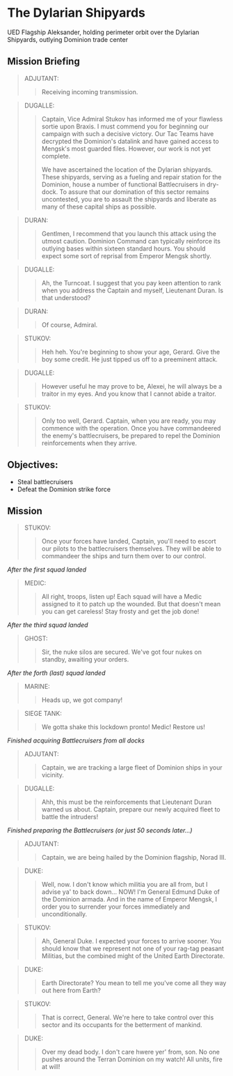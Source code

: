 # The Dylarian Shipyards

UED Flagship Aleksander, holding perimeter orbit over the Dylarian Shipyards, outlying Dominion trade center

## Mission Briefing

> ADJUTANT:
>> Receiving incoming transmission.

> DUGALLE:
>> Captain, Vice Admiral Stukov has informed me of your flawless sortie upon Braxis. I must commend you for beginning our campaign with such a decisive victory. Our Tac Teams have decrypted the Dominion's datalink and have gained access to Mengsk's most guarded files. However, our work is not yet complete.
>>
>> We have ascertained the location of the Dylarian shipyards. These shipyards, serving as a fueling and repair station for the Dominion, house a number of functional Battlecruisers in dry-dock. To assure that our domination of this sector remains uncontested, you are to assault the shipyards and liberate as many of these capital ships as possible.

> DURAN:
>> Gentlmen, I recommend that you launch this attack using the utmost caution. Dominion Command can typically reinforce its outlying bases within sixteen standard hours. You should expect some sort of reprisal from Emperor Mengsk shortly.

> DUGALLE:
>> Ah, the Turncoat. I suggest that you pay keen attention to rank when you address the Captain and myself, Lieutenant Duran. Is that understood?

> DURAN:
>> Of course, Admiral.

> STUKOV:
>> Heh heh. You're beginning to show your age, Gerard. Give the boy some credit. He just tipped us off to a preeminent attack.

> DUGALLE:
>> However useful he may prove to be, Alexei, he will always be a traitor in my eyes. And you know that I cannot abide a traitor.

> STUKOV:
>> Only too well, Gerard. Captain, when you are ready, you may commence with the operation. Once you have commandeered the enemy's battlecruisers, be prepared to repel the Dominion reinforcements when they arrive.

## Objectives:

- Steal battlecruisers
- Defeat the Dominion strike force

## Mission

> STUKOV:
>> Once your forces have landed, Captain, you'll need to escort our pilots to the battlecruisers themselves. They will be able to commandeer the ships and turn them over to our control.

_After the first squad landed_

> MEDIC:
>> All right, troops, listen up! Each squad will have a Medic assigned to it to patch up the wounded. But that doesn't mean you can get careless! Stay frosty and get the job done!

_After the third squad landed_

> GHOST:
>> Sir, the nuke silos are secured. We've got four nukes on standby, awaiting your orders.

_After the forth (last) squad landed_

> MARINE:
>> Heads up, we got company!

> SIEGE TANK:
>> We gotta shake this lockdown pronto! Medic! Restore us!

_Finished acquiring Battlecruisers from all docks_

> ADJUTANT:
>> Captain, we are tracking a large fleet of Dominion ships in your vicinity.

> DUGALLE:
>> Ahh, this must be the reinforcements that Lieutenant Duran warned us about. Captain, prepare our newly acquired fleet to battle the intruders!

_Finished preparing the Battlecruisers (or just 50 seconds later...)_

> ADJUTANT:
>> Captain, we are being hailed by the Dominion flagship, Norad III.

> DUKE:
>> Well, now. I don't know which militia you are all from, but I advise ya' to back down... NOW! I'm General Edmund Duke of the Dominion armada. And in the name of Emperor Mengsk, I order you to surrender your forces immediately and unconditionally.

> STUKOV:
>> Ah, General Duke. I expected your forces to arrive sooner. You should know that we represent not one of your rag-tag peasant Militias, but the combined might of the United Earth Directorate.

> DUKE:
>> Earth Directorate? You mean to tell me you've come all they way out here from Earth?

> STUKOV:
>> That is correct, General. We're here to take control over this sector and its occupants for the betterment of mankind.

> DUKE:
>> Over my dead body. I don't care hwere yer' from, son. No one pushes around the Terran Dominion on my watch! All units, fire at will!